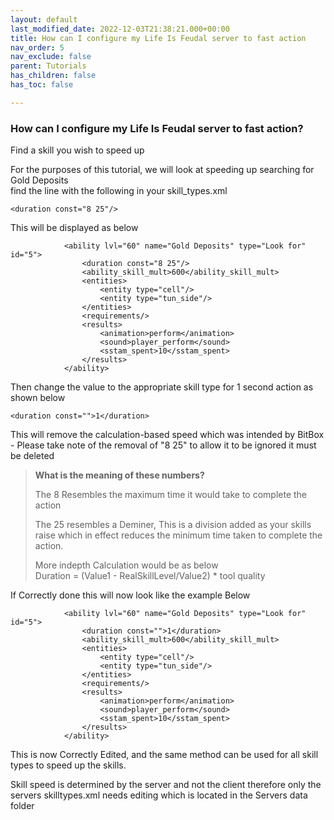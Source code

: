 ```yaml
---
layout: default
last_modified_date: 2022-12-03T21:38:21.000+00:00
title: How can I configure my Life Is Feudal server to fast action
nav_order: 5
nav_exclude: false
parent: Tutorials
has_children: false
has_toc: false

---
```

### How can I configure my Life Is Feudal server to fast action?

Find a skill you wish to speed up

For the purposes of this tutorial, we will look at speeding up searching for Gold Deposits  
find the line with the following in your skill_types.xml

    <duration const="8 25"/>

This will be displayed as below

    			<ability lvl="60" name="Gold Deposits" type="Look for" id="5">
    				<duration const="8 25"/>
    				<ability_skill_mult>600</ability_skill_mult>
    				<entities>
    					<entity type="cell"/>
    					<entity type="tun_side"/>
    				</entities>
    				<requirements/>
    				<results>
    					<animation>perform</animation>
    					<sound>player_perform</sound>
    					<sstam_spent>10</sstam_spent>
    				</results>
    			</ability>

Then change the value to the appropriate skill type for 1 second action as shown below

    <duration const="">1</duration>

This will remove the calculation-based speed which was intended by BitBox  
\- Please take note of the removal of "8 25" to allow it to be ignored it must be deleted

> **What is the meaning of these numbers?**
>
> The 8 Resembles the maximum time it would take to complete the action
>
> The 25 resembles a Deminer, This is a division added as your skills raise which in effect reduces the minimum time taken to complete the action.
>
> More indepth Calculation would be as below  
> Duration = (Value1 - RealSkillLevel/Value2) * tool quality

If Correctly done this will now look like the example Below

    			<ability lvl="60" name="Gold Deposits" type="Look for" id="5">
    				<duration const="">1</duration>
    				<ability_skill_mult>600</ability_skill_mult>
    				<entities>
    					<entity type="cell"/>
    					<entity type="tun_side"/>
    				</entities>
    				<requirements/>
    				<results>
    					<animation>perform</animation>
    					<sound>player_perform</sound>
    					<sstam_spent>10</sstam_spent>
    				</results>
    			</ability>	

This is now Correctly Edited, and the same method can be used for all skill types to speed up the skills.

Skill speed is determined by the server and not the client therefore only the servers skilltypes.xml needs editing which is located in the Servers data folder